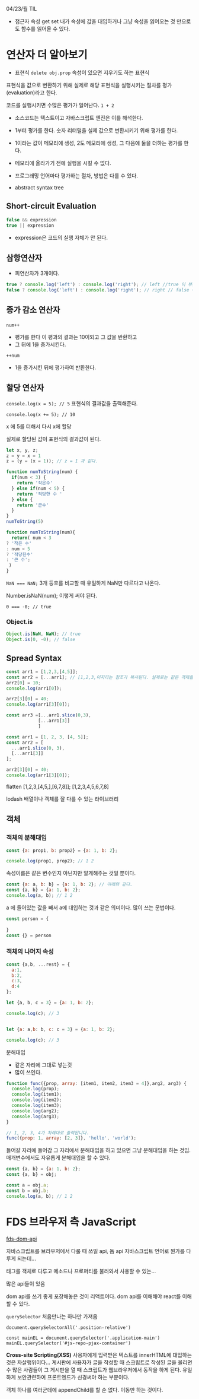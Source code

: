 04/23/월 TIL

+ 접근자 속성 
 get set 내가 속성에 값을 대입하거나 그냥 속성을 읽어오는 것 만으로도 함수를 읽어올 수 있다.

# 연산자 더 알아보기 

+ 표현식 
`delete obj.prop`
 속성이 있으면 지우기도 하는 표현식 

표현식을 값으로 변환하기 위해 실제로 해당 표현식을 실행시키는 절차를 평가(evaluation)라고 한다. 

코드를 실행시키면 수많은 평가가 일어난다.
`1 + 2`
+ 소스코드는 텍스트이고 자바스크립트 엔진은 이를 해석한다.
+ 1부터 평가를 한다. 숫자 리터럴을 실제 값으로 변환시키기 위해 평가를 한다. 
+ 1이라는 값이 메모리에 생성, 2도 메모리에 생성, 그 다음에 둘을 더하는 평가를 한다. 
+ 메모리에 올라가기 전에 실행을 시킬 수 없다. 
+ 프로그래밍 언어마다 평가하는 절차, 방법은 다를 수 있다. 

+ abstract syntax tree 

## Short-circuit Evaluation

```js
false && expression
true || expression
```
+ expression은 코드의 실행 자체가 안 된다.

## 삼항연산자
+ 피연산자가 3개이다. 
```js
true ? console.log('left') : console.log('right'); // left //true 이 부분을 평가하고, console.log('left') 이 코드만 평가된다. 
false ? console.log('left') : console.log('right'); // right // false 이 부분을 평가하고, console.log('right') 이 코드만 평가된다. 
```
## 증가 감소 연산자 

`num++`  
+ 평가를 한다 이 평과의 결과는 10이되고 그 값을 반환하고 
+ 그 뒤에 1을 증가시킨다.  

`++num` 
+ 1을 증가시킨 뒤에 평가하여 반환한다. 

## 할당 연산자 

`console.log(x = 5); // 5`
표현식의 결과값을 출력해준다.

`console.log(x += 5); // 10`

x 에 5를 더해서 다시 x에 할당 

실제로 할당된 값이 표현식의 결과값이 된다. 

```js
let x, y, z;
z = y = x = 1
z = (y = (x = 1)); // z = 1 과 같다. 
```
```js
function numToString(num) {
  if(num < 3) {
    return '작은수'
  } else if(num < 5) {
    return '적당한 수 '
  } else {
    return '큰수'
  }
}
numToString(5)

function numToString(num){
  return( num < 3 
? '작은 수' 
: num < 5 
? '적당한수' 
: '큰 수';
 )
}
```

`NaN === NaN;`
3개 등호를 비교할 때 유일하게 NaN만 다르다고 나온다. 

Number.isNaN(num);
이렇게 써야 된다. 

`0 === -0; // true`

### Object.is

```js
Object.is(NaN, NaN); // true
Object.is(0, -0); // false
```
## Spread Syntax

```js
const arr1 = [1,2,3,[4,5]];
const arr2 = [...arr1]; // [1,2,3,이자리는 참조가 복사된다. 실제로는 같은 객체를 가리킨다.] 원시타입의 값은 문제가 없다. 배열안의 배열이 객체안의 객체가 들어있을 때 문제가 됨 얕은 복사 
arr2[0] = 10;
console.log(arr1[0]);

arr2[3][0] = 40;
console.log(arr1[3][0]);

const arr3 =[...arr1.slice(0,3),
            [...arr1[3]]
            ] 

```
```js
const arr1 = [1, 2, 3, [4, 5]];
const arr2 = [
  ...arr1.slice(0, 3),
  [...arr1[3]]
];

arr2[3][0] = 40;
console.log(arr1[3][0]);
```

flatten
[1,2,3,[4,5,],[6,7,8]];
[1,2,3,4,5,6,7,8]

lodash 배열이나 객체를 잘 다를 수 있는 라이브러리

## 객체 

### 객체의 분해대입   
```js
const {a: prop1, b: prop2} = {a: 1, b: 2}; 

console.log(prop1, prop2); // 1 2
```

속성이름은 같은 변수인지 아닌지만 알게해주는 것일 뿐이다. 

```js
const {a: a, b: b} = {a: 1, b: 2}; // 아래와 같다. 
const {a, b} = {a: 1, b: 2};
console.log(a, b); // 1 2
```
a 에 들어있는 값을 빼서 a에 대입하는 것과 같은 의미이다. 
많이 쓰는 문법이다. 

```js
const person = {
  
}
const {} = person
```

### 객체의 나머지 속성 

```js
const {a,b, ...rest} = {
  a:1,
  b:2,
  c:3,
  d:4
};
```
```js
let {a, b, c = 3} = {a: 1, b: 2};

console.log(c); // 3


let {a: a,b: b, c: c = 3} = {a: 1, b: 2};

console.log(c); // 3
```

분해대입 
+ 같은 자리에 그대로 넣는것 
+ 많이 쓰인다. 

```js
function func({prop, array: [item1, item2, item3 = 4]},arg2, arg3) {
  console.log(prop);
  console.log(item1);
  console.log(item2);
  console.log(item3);
  console.log(arg2);
  console.log(arg3);
}

// 1, 2, 3, 4가 차례대로 출력됩니다.
func({prop: 1, array: [2, 3]}, 'hello', 'world');
```
들어갈 자리에 들어감 그 자리에서 분해대입을 하고 있으면 그냥 분해대입을 하는 것임.
매개변수에서도 자유롭게 분해대입을 할 수 있다. 
```js
const {a, b} = {a: 1, b: 2};
const {a, b} = obj;

const a = obj.a;
const b = obj.b;
console.log(a, b); // 1 2

```

# FDS 브라우저 측 JavaScript

[fds-dom-api]( https://github.com/fds9/fds-dom-api)

자바스크립트를 브라우저에서 다룰 때 쓰일 api, 돔 api 
자바스크립트 언어로 뭔가를 다루게 되는데... 

태그를 객체로 다루고 메소드나 프로퍼티를 불러와서 사용할 수 있는... 

많은 api들이 있음

dom api를 쓰기 좋게 포장해놓은 것이 리액트이다. 
dom api를 이해해야 react를 이해할 수 있다. 

`querySelector`
처음만나는 하나만 가져옴 

`document.querySelectorAll('.position-relative')`

`const mainEL = document.querySelector('.application-main')`
`mainEL.querySelector('#js-repo-pjax-container')`

**Cross-site Scripting(XSS)**
사용자에게 입력받은 텍스트를  innerHTML에 대입하는 것은 자살행위이다... 
게시판에 사용자가 글을 작성할 때 스크립트로 작성된 글을 올리면 수 많은 사람들이 그 게시판을 열 때 스크립트가 웹브라우저에서 동작을 하게 된다.
유일하게 보안관련하여 프론트엔드가 신경써야 하는 부분이다. 

객체 하나를 여러군데에 appendChild를 할 순 없다. 이동만 하는 것이다. 

